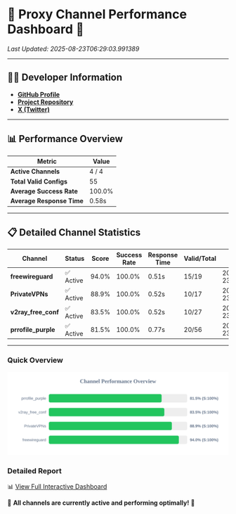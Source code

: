 # 🌟 Proxy Channel Performance Dashboard 🌟

_Last Updated: 2025-08-23T06:29:03.991389_

---

## 👩‍💻 Developer Information

- **[GitHub Profile](https://github.com/4n0nymou3)**  
- **[Project Repository](https://github.com/4n0nymou3/multi-proxy-config-fetcher)**  
- **[X (Twitter)](https://x.com/4n0nymou3)**  

---

## 📊 Performance Overview

| Metric                | Value       |
|-----------------------|-------------|
| **Active Channels**   | 4 / 4       |
| **Total Valid Configs** | 55          |
| **Average Success Rate** | 100.0%      |
| **Average Response Time** | 0.58s       |

---

## 📋 Detailed Channel Statistics

| Channel          | Status     | Score  | Success Rate | Response Time | Valid/Total | Last Success               |
|------------------|------------|--------|--------------|---------------|-------------|----------------------------|
| **freewireguard**  | ✅ Active  | 94.0%  | 100.0% | 0.51s         | 15/19       | 2025-08-23T06:29:03.990040 |
| **PrivateVPNs**  | ✅ Active  | 88.9%  | 100.0% | 0.52s         | 10/17       | 2025-08-23T06:29:03.446238 |
| **v2ray_free_conf**  | ✅ Active  | 83.5%  | 100.0% | 0.52s         | 10/27       | 2025-08-23T06:29:02.890103 |
| **prrofile_purple**  | ✅ Active  | 81.5%  | 100.0% | 0.77s         | 20/56       | 2025-08-23T06:29:02.294129 |

---

### Quick Overview
<div align="center">
  <a href="https://raw.githubusercontent.com/nullluser/NullRepo/refs/heads/main/assets/channel_stats_chart.svg">
    <img src="https://raw.githubusercontent.com/nullluser/NullRepo/refs/heads/main/assets/channel_stats_chart.svg" alt="Source Performance Statistics" width="800">
  </a>
</div>

### Detailed Report
📊 [View Full Interactive Dashboard](https://htmlpreview.github.io/?https://github.com/nullluser/NullRepo/blob/main/assets/performance_report.html)

🎉 **All channels are currently active and performing optimally!** 🎉
